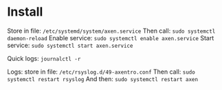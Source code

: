 # Install

Store in file: `/etc/systemd/system/axen.service`
Then call: `sudo systemctl daemon-reload`
Enable service: `sudo systemctl enable axen.service`
Start service: `sudo systemctl start axen.service`

Quick logs: `journalctl -r`

Logs: store in file: `/etc/rsyslog.d/49-axentro.conf`
Then call: `sudo systemctl restart rsyslog`
And then: `sudo systemctl restart axen`

